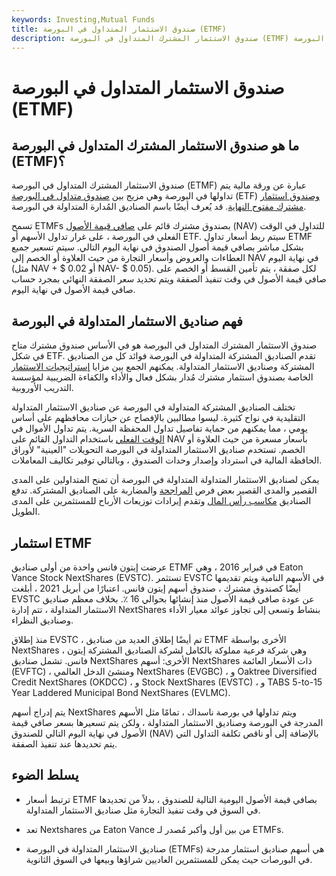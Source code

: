 ```yaml
---
keywords: Investing,Mutual Funds
title: صندوق الاستثمار المتداول في البورصة (ETMF)
description: صندوق الاستثمار المشترك المتداول في البورصة (ETMF) عبارة عن ورقة مالية يتم تداولها في البورصة وهي مزيج بين صندوق متداول في البورصة (ETF) وصندوق استثمار مشترك مفتوح النهاية.
---
```


# صندوق الاستثمار المتداول في البورصة (ETMF)
## ما هو صندوق الاستثمار المشترك المتداول في البورصة (ETMF)؟

صندوق الاستثمار المشترك المتداول في البورصة (ETMF) عبارة عن ورقة مالية يتم تداولها في البورصة وهي مزيج بين [صندوق متداول في البورصة](/etf) (ETF) [وصندوق استثمار مشترك مفتوح النهاية](/open-endfund). قد يُعرف أيضًا باسم الصناديق المُدارة المتداولة في البورصة.

تسمح ETMFs بصندوق مشترك قائم على [صافي قيمة الأصول](/nav) (NAV) للتداول في الوقت الفعلي في البورصة ، على غرار تداول الأسهم أو ETF. سيتم ربط أسعار تداول ETMF بشكل مباشر بصافي قيمة أصول الصندوق في نهاية اليوم التالي. سيتم تسعير جميع العطاءات والعروض وأسعار التجارة من حيث العلاوة أو الخصم إلى NAV في نهاية اليوم (مثل NAV + $ 0.02 أو NAV- $ 0.05). لكل صفقة ، يتم تأمين القسط أو الخصم على صافي قيمة الأصول في وقت تنفيذ الصفقة ويتم تحديد سعر الصفقة النهائي بمجرد حساب صافي قيمة الأصول في نهاية اليوم.

## فهم صناديق الاستثمار المتداولة في البورصة

صندوق الاستثمار المشترك المتداول في البورصة هو في الأساس صندوق مشترك متاح في شكل ETF. تقدم الصناديق المشتركة المتداولة في البورصة فوائد كل من الصناديق المشتركة وصناديق الاستثمار المتداولة. يمكنهم الجمع بين مزايا [إستراتيجيات الاستثمار](/investmentstrategy) الخاصة بصندوق استثمار مشترك مُدار بشكل فعال والأداء والكفاءة الضريبية لمؤسسة التدريب الأوروبية.

تختلف الصناديق المشتركة المتداولة في البورصة عن صناديق الاستثمار المتداولة التقليدية في نواح كثيرة. ليسوا مطالبين بالإفصاح عن حيازات محافظهم على أساس يومي ، مما يمكنهم من حماية تفاصيل تداول المحفظة السرية. يتم تداول الأموال في [الوقت الفعلي](/real_time) باستخدام التداول القائم على NAV بأسعار مسعرة من حيث العلاوة أو الخصم. تستخدم صناديق الاستثمار المتداولة في البورصة التحويلات "العينية" لأوراق الحافظة المالية في استرداد وإصدار وحدات الصندوق ، وبالتالي توفير تكاليف المعاملات.

يمكن لصناديق الاستثمار المتداولة المتداولة في البورصة أن تمنح المتداولين على المدى القصير والمدى القصير بعض فرص [المراجحة](/arbitrage) والمضاربة على الصناديق المشتركة. تدفع الصناديق [مكاسب رأس المال](/capitalgain) وتقدم إيرادات توزيعات الأرباح للمستثمرين على المدى الطويل.

## استثمار ETMF

عرضت إيتون فانس واحدة من أولى صناديق ETMF في فبراير 2016 ، وهي Eaton Vance Stock NextShares (EVSTC). تستثمر EVSTC في الأسهم النامية ويتم تقديمها أيضًا كصندوق مشترك ، صندوق أسهم إيتون فانس. اعتبارًا من أبريل 2021 ، أبلغت EVSTC عن عودة صافي قيمة الأصول منذ إنشائها بحوالي 16 ٪. بخلاف معظم صناديق الاستثمار المتداولة ، تتم إدارة NextShares بنشاط وتسعى إلى تجاوز عوائد معيار الأداء وصناديق النظراء.

منذ إطلاق EVSTC ، تم أيضًا إطلاق العديد من صناديق ETMF الأخرى بواسطة NextShares ، وهي شركة فرعية مملوكة بالكامل لشركة الصناديق المشتركة إيتون فانس. تشمل صناديق NextShares الأخرى: أسهم NextShares ذات الأسعار العائمة (EVFTC) ، ومنشئ الدخل العالمي NextShares (EVGBC) ، و Oaktree Diversified Credit NextShares (OKDCC) ، و Stock NextShares (EVSTC) ، و TABS 5-to-15 Year Laddered Municipal Bond NextShares (EVLMC).

يتم إدراج أسهم NextShares ويتم تداولها في بورصة ناسداك ، تمامًا مثل الأسهم المدرجة في البورصة وصناديق الاستثمار المتداولة ، ولكن يتم تسعيرها بسعر صافي قيمة الأصول في نهاية اليوم التالي للصندوق (NAV) بالإضافة إلى أو ناقص تكلفة التداول التي يتم تحديدها عند تنفيذ الصفقة.

## يسلط الضوء

- ترتبط أسعار ETMF بصافي قيمة الأصول اليومية التالية للصندوق ، بدلاً من تحديدها في السوق في وقت تنفيذ التجارة مثل صناديق الاستثمار المتداولة.

- تعد Nextshares من Eaton Vance من بين أول وأكبر مُصدر لـ ETMFs.

- صناديق الاستثمار المتداولة في البورصة (ETMFs) هي أسهم صناديق استثمار مدرجة في البورصات حيث يمكن للمستثمرين العاديين شراؤها وبيعها في السوق الثانوية.

